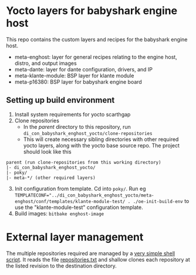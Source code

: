 # Yocto layers for babyshark engine host

This repo contains the custom layers and recipes for the babyshark engine host.

- meta-enghost: layer for general recipes relating to the engine host, distro, and output images
- meta-dante: layer for dante configuration, drivers, and IP
- meta-klante-module: BSP layer for klante module
- meta-p16380: BSP layer for babyshark engine board


## Setting up build environment
1. Install system requirements for yocto scarthgap
2. Clone repositories
    - In the _parent_ directory to this repository, run
      `di_con_babyshark_enghost_yocto/clone-repositories`
    - This will create necessary sibling directories with other required yocto
      layers, along with the yocto base source repo.
The project should look like this
```
parent (run clone-repositories from this working directory)
|- di_con_babyshark_enghost_yocto/
|- poky/
|- meta-*/ (other required layers)
```
3. Init configuration from template. Cd into `poky/`. Run eg
   `TEMPLATECONF="../di_con_babyshark_enghost_yocto/meta-enghost/conf/templates/klante-module-test/ . ./oe-init-build-env`
   to use the "klante-module-test" configuration template.
4. Build images: `bitbake enghost-image`

# External layer management
The multiple repositories required are managed by a [very simple shell script](./clone-repositories).
It reads the file [repositories.txt](./repositories.txt) and shallow clones
each repository at the listed revision to the destination directory.
